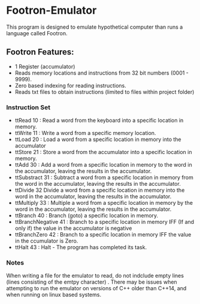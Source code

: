 # Footron-Emulator
This program is designed to emulate hypothetical computer than runs a language called Footron. 


## Footron Features:
- 1 Register (accumulator)
- Reads memory locations and instructions from 32 bit numbers (0001 - 9999). 
- Zero based indexing for reading instructions. 
- Reads txt files to obtain instructions (limited to files within project folder)

### Instruction Set
- ttRead 10 : Read a word from the keyboard into a specific location in memory. 
- ttWrite 11 : Write a word from a specific memory location.
- ttLoad 20 : Load a word from a specific location in memory into the accumulator  
- ttStore 21 : Store a word from the accumulator into a specific location in memory.
- ttAdd 30 : Add a word from a specific location in memory to the word in the accumulator, leaving the results in the accumulator. 
- ttSubstract 31 : Subtract a word from a specific location in memory from the word in the accumulator, leaving the results in the accumulator.
- ttDivide 32 Divide a word from a specific location in memory into the word in the accumulator, leaving the results in the accumulator.
- ttMultiply 33 : Multiple a word from a specific location in memory by the word in the accumulator, leaving the results in the accumulator.
- ttBranch 40 : Branch (goto) a specific location in memory.
- ttBranchNegative 41 : Branch to a specific location in memory IFF (If and only if) the value in the accumulator is negative
- ttBranchZero 42 : Branch to a specific location in memory IFF the value in the ccumulator is Zero.
- ttHalt 43 : Halt - The program has completed its task.


### Notes
When writing a file for the emulator to read, do not indclude empty lines (lines consisting of the emtpy character) . There may be issues when attempting to run the emulator on versions of C++ older than C++14, and
when running on linux based systems. 
